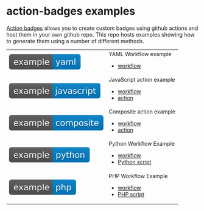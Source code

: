 # action-badges  examples

[Action badges](https://github.com/action-badges/core) allows you to create custom badges using github actions and host them in your own github repo. This repo hosts examples showing how to generate them using a number of different methods.

<table>
  <tr>
    <td>
      <img alt="YAML Workflow" src="https://raw.githubusercontent.com/action-badges/examples/badges/.badges/main/yaml-example.svg" />
    </td>
    <td>
      YAML Workflow example
      <ul>
        <li>
          <a href="https://github.com/action-badges/examples/blob/main/.github/workflows/yaml-workflow.yaml">
          workflow
          </a>
        </li>
      </ul>
    </td>
  </tr>
  <tr>
    <td>
      <img alt="JS Action" src="https://raw.githubusercontent.com/action-badges/examples/badges/.badges/main/js-example.svg" />
    </td>
    <td>
      JavaScript action example<br />
      <ul>
        <li>
          <a href="https://github.com/action-badges/examples/blob/main/.github/workflows/js-action.yaml">
          workflow
          </a>
        </li>
        <li><a href="https://github.com/action-badges/examples/tree/main/.github/actions/example-js-action">action</a></li>
      </ul>
    </td>
  </tr>
  <tr>
    <td>
      <img alt="Composite Action" src="https://raw.githubusercontent.com/action-badges/examples/badges/.badges/main/composite-example.svg" />
    </td>
    <td>
      Composite action example<br />
      <ul>
        <li>
          <a href="https://github.com/action-badges/examples/blob/main/.github/workflows/composite-action.yml">
          workflow
          </a>
        </li>
        <li><a href="https://github.com/action-badges/examples/tree/main/.github/actions/example-composite-action">action</a></li>
      </ul>
    </td>
  </tr>
  <tr>
    <td>
      <img alt="Python Workflow" src="https://raw.githubusercontent.com/action-badges/examples/badges/.badges/main/python-example.svg" />
    </td>
    <td>
      Python Workflow Example
      <ul>
        <li>
          <a href="https://github.com/action-badges/examples/blob/main/.github/workflows/python-workflow.yaml">
          workflow
          </a>
        </li>
        <li>
          <a href="https://github.com/action-badges/examples/blob/main/python_example.py">
          Python script
          </a>
        </li>
      </ul>
    </td>
  </tr>
  <tr>
    <td>
      <img alt="PHP Workflow" src="https://raw.githubusercontent.com/action-badges/examples/badges/.badges/main/php-example.svg" />
    </td>
    <td>
      PHP Workflow Example
      <ul>
        <li>
          <a href="https://github.com/action-badges/examples/blob/main/.github/workflows/php-workflow.yaml">
          workflow
          </a>
        </li>
        <li>
          <a href="https://github.com/action-badges/examples/blob/main/php_example.php">
          PHP script
          </a>
        </li>
      </ul>
    </td>
  </tr>
</table>

